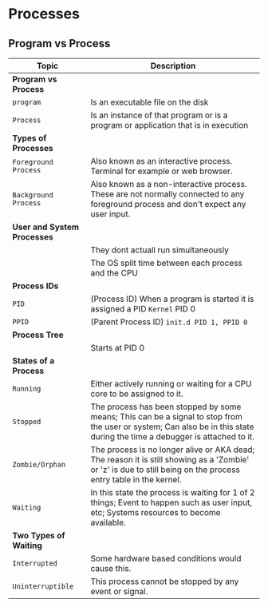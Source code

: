 # Processes

## Program vs Process

| **Topic**   | **Description**   |
| --------------|-------------------|
| **Program vs Process** |
| `program` | Is an executable file on the disk |
| `Process` | Is an instance of that program or is a program or application that is in execution |
| **Types of Processes** |
| `Foreground Process` | Also known as an interactive process. Terminal for example or web browser. |
| `Background Process` | Also known as a non-interactive process. These are not normally connected to any foreground process and don't expect any user input. |
| **User and System Processes** |
| | They dont actuall run simultaneously |
| | The OS split time between each process and the CPU |
| **Process IDs** |
| `PID` | (Process ID) When a program is started it is assigned a PID `Kernel` PID 0 |
| `PPID` | (Parent Process ID) `init.d PID 1, PPID 0` |
| **Process Tree** |
| | Starts at PID 0 |
| **States of a Process** |
| `Running`| Either actively running or waiting for a CPU core to be assigned to it. |
| `Stopped` | The process has been stopped by some means; This can be a signal to stop from the user or system; Can also be in this state during the time a debugger is attached to it. |
| `Zombie/Orphan` | The process is no longer alive or AKA dead; The reason it is still showing as a 'Zombie' or 'z' is due to still being on the process entry table in the kernel. |
| `Waiting` | In this state the process is waiting for 1 of 2 things; Event to happen such as user input, etc; Systems resources to become available. |
| **Two Types of Waiting**| 
| `Interrupted` | Some hardware based conditions would cause this. |
| `Uninterruptible` | This process cannot be stopped by any event or signal. |



